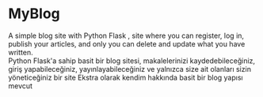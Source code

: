 # MyBlog
A simple blog site with Python Flask , site where you can register, log in, publish your articles, and only you can delete and update what you have written. <br>
Python Flask'a sahip basit bir blog sitesi, makalelerinizi kaydedebileceğiniz, giriş yapabileceğiniz, yayınlayabileceğiniz ve yalnızca size ait olanları sizin yöneticeğiniz bir site
Ekstra olarak kendim hakkında basit bir blog yapısı mevcut 
